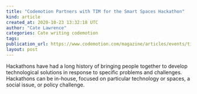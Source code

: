 ```yaml
---
title: "Codemotion Partners with TIM for the Smart Spaces Hackathon"
kind: article
created_at: 2020-10-23 13:32:18 UTC
author: "Cate Lawrence"
categories: Cate writing codemotion
tags: 
publication_url: https://www.codemotion.com/magazine/articles/events/tim-smart-spaces-hackathon/
layout: post
---
```

Hackathons have had a long history of bringing people together to develop technological solutions in response to specific problems and challenges. Hackathons can be in-house, focused on particular technology or spaces, a social issue, or policy challenge.

